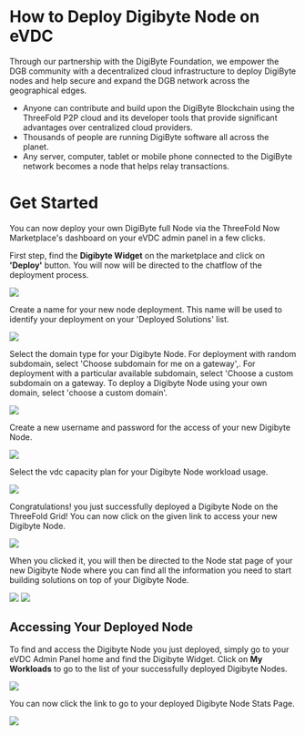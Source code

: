 # How to Deploy Digibyte Node on eVDC

Through our partnership with the DigiByte Foundation, we empower the DGB community with a decentralized cloud infrastructure to deploy DigiByte nodes and help secure and expand the DGB network across the geographical edges.

- Anyone can contribute and build upon the DigiByte Blockchain using the ThreeFold P2P cloud and its developer tools that provide significant advantages over centralized cloud providers.
- Thousands of people are running DigiByte software all across the planet.
- Any server, computer, tablet or mobile phone connected to the DigiByte network becomes a node that helps relay transactions.

# Get Started

You can now deploy your own DigiByte full Node via the ThreeFold Now Marketplace's dashboard on your eVDC admin panel in a few clicks.

First step, find the __Digibyte Widget__ on the marketplace and click on __'Deploy'__ button. You will now will be directed to the chatflow of the deployment process.

![](digibyte_widget.png)

Create a name for your new node deployment. This name will be used to identify your deployment on your 'Deployed Solutions' list.

![](digibyte_create.png)

Select the domain type for your Digibyte Node. For deployment with random subdomain, select 'Choose subdomain for me on a gateway',. For deployment with a particular available subdomain, select 'Choose a custom subdomain on a gateway. To deploy a Digibyte Node using your own domain, select 'choose a custom domain'.

![](digibyte_domain.png)

Create a new username and password for the access of your new Digibyte Node.

![](digibyte_username.png)

Select the vdc capacity plan for your  Digibyte Node workload usage.

![](digibyte_plan.png)

Congratulations! you just successfully deployed a Digibyte Node on the ThreeFold Grid! You can now click on the given link to access your new Digibyte Node.

![](digibyte_success.png)

When you clicked it, you will then be directed to the Node stat page of your new Digibyte Node where you can find all the information you need to start building solutions on top of your Digibyte Node.

![](digibyte_stat1.png)
![](digibyte_stat1.png)

## Accessing Your Deployed Node

To find and access the Digibyte Node you just deployed, simply go to your eVDC Admin Panel home and find the Digibyte Widget. Click on __My Workloads__ to go to the list of your successfully deployed Digibyte Nodes.

![](digibyte_myworkload.png)

You can now click the link to go to your deployed Digibyte Node Stats Page.

![](digibyte_access.png)

